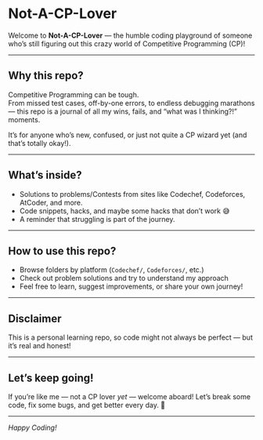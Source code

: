 # Not-A-CP-Lover

Welcome to **Not-A-CP-Lover** — the humble coding playground of someone who’s still figuring out this crazy world of Competitive Programming (CP)!

---

## Why this repo?

Competitive Programming can be tough.  
From missed test cases, off-by-one errors, to endless debugging marathons — this repo is a journal of all my wins, fails, and “what was I thinking?!” moments.  

It’s for anyone who’s new, confused, or just not quite a CP wizard yet (and that’s totally okay!).

---

## What’s inside?

- Solutions to problems/Contests from sites like Codechef, Codeforces, AtCoder, and more.  
- Code snippets, hacks, and maybe some hacks that don’t work 😅   
- A reminder that struggling is part of the journey.

---

## How to use this repo?

- Browse folders by platform (`Codechef/`, `Codeforces/`, etc.)  
- Check out problem solutions and try to understand my approach  
- Feel free to learn, suggest improvements, or share your own journey!

---

## Disclaimer

This is a personal learning repo, so code might not always be perfect — but it’s real and honest!

---

## Let’s keep going!

If you’re like me — not a CP lover *yet* — welcome aboard! Let’s break some code, fix some bugs, and get better every day. 🚀

---

*Happy Coding!*  

